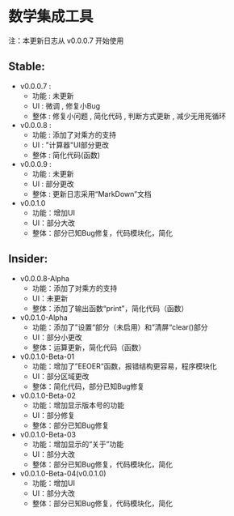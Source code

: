 # 数学集成工具

注：本更新日志从 v0.0.0.7 开始使用

## Stable:
- v0.0.0.7 :
	- 功能 : 未更新
	- UI : 微调 , 修复小Bug
	- 整体 : 修复小问题 , 简化代码 , 判断方式更新 , 减少无用死循环
- v0.0.0.8 :
	- 功能 : 添加了对乘方的支持
	- UI : "计算器"UI部分更改
	- 整体 : 简化代码(函数)
- v0.0.0.9 :
	- 功能 : 未更新
	- UI : 部分更改
	- 整体 : 更新日志采用“MarkDown”文档
- v0.0.1.0
	- 功能：增加UI
	- UI：部分大改
	- 整体：部分已知Bug修复，代码模块化，简化
## Insider:
- v0.0.0.8-Alpha
	- 功能：添加了对乘方的支持
	- UI：未更新
	- 整体：添加了输出函数“print”，简化代码（函数）
- v0.0.1.0-Alpha
	- 功能：添加了”设置“部分（未启用）和”清屏“clear()部分
	- UI：部分小更改
	- 整体：运算更新，简化代码（函数）
- v0.0.1.0-Beta-01
	- 功能：增加了”EEOER“函数，报错结构更容易，程序模块化
	- UI：部分区域更改
	- 整体：简化代码，部分已知Bug修复
- v0.0.1.0-Beta-02
	- 功能：增加显示版本号的功能
	- UI：部分修复
	- 整体：部分已知Bug修复
- v0.0.1.0-Beta-03
	- 功能：增加显示的“关于”功能
	- UI：部分大改
	- 整体：部分已知Bug修复，代码模块化，简化
- v0.0.1.0-Beta-04(v0.0.1.0)
	- 功能：增加UI
	- UI：部分大改
	- 整体：部分已知Bug修复，代码模块化，简化
